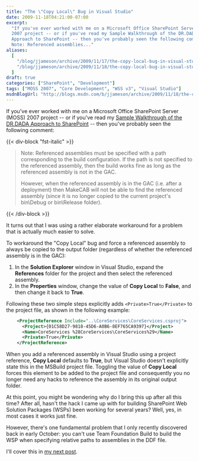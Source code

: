 ```yaml
---
title: "The \"Copy Local\" Bug in Visual Studio"
date: 2009-11-18T04:21:00-07:00
excerpt:
  "If you've ever worked with me on a Microsoft Office SharePoint Server (MOSS)
  2007 project -- or if you've read my Sample Walkthrough of the DR.DADA
  Approach to SharePoint -- then you've probably seen the following comment:
  Note: Referenced assemblies..."
aliases:
  [
    "/blog/jjameson/archive/2009/11/17/the-copy-local-bug-in-visual-studio.aspx",
    "/blog/jjameson/archive/2009/11/18/the-copy-local-bug-in-visual-studio.aspx",
  ]
draft: true
categories: ["SharePoint", "Development"]
tags: ["MOSS 2007", "Core Development", "WSS v3", "Visual Studio"]
msdnBlogUrl: "http://blogs.msdn.com/b/jjameson/archive/2009/11/18/the-copy-local-bug-in-visual-studio.aspx"
---
```


If you've ever worked with me on a Microsoft Office SharePoint Server (MOSS)
2007 project -- or if you've read my
[Sample Walkthrough of the DR.DADA Approach to SharePoint](/blog/jjameson/2009/09/28/sample-walkthrough-of-the-dr-dada-approach-to-sharepoint)
-- then you've probably seen the following comment:

{{< div-block "fst-italic" >}}

> Note: Referenced assemblies must be specified with a path corresponding to the
> build configuration. If the path is not specified to the referenced assembly,
> then the build works fine as long as the referenced assembly is not in the
> GAC.
>
> However, when the referenced assembly is in the GAC (i.e. after a deployment)
> then MakeCAB will not be able to find the referenced assembly (since it is no
> longer copied to the current project's bin\Debug or bin\Release folder).

{{< /div-block >}}

It turns out that I was using a rather elaborate workaround for a problem that
is actually much easier to solve.

To workaround the "Copy Local" bug and force a referenced assembly to always be
copied to the output folder (regardless of whether the referenced assembly is in
the GAC):

1. In the **Solution Explorer** window in Visual Studio, expand the
   **References** folder for the project and then select the referenced
   assembly.
1. In the **Properties** window, change the value of **Copy Local** to
   **False**, and then change it back to **True**.

Following these two simple steps explicitly adds `<Private>True</Private>` to
the project file, as shown in the following example:

```XML
    <ProjectReference Include="..\CoreServices\CoreServices.csproj">
      <Project>{01C58D27-9818-45D6-A0B6-8EF765CA9397}</Project>
      <Name>CoreServices %28CoreServices\CoreServices%29</Name>
      <Private>True</Private>
    </ProjectReference>
```

When you add a referenced assembly in Visual Studio using a project reference,
**Copy Local** defaults to **True**, but Visual Studio doesn't explicitly state
this in the MSBuild project file. Toggling the value of **Copy Local** forces
this element to be added to the project file and consequently you no longer need
any hacks to reference the assembly in its original output folder.

At this point, you might be wondering why do I bring this up after all this
time? After all, hasn't the hack I came up with for building SharePoint Web
Solution Packages (WSPs) been working for several years? Well, yes, in most
cases it works just fine.

However, there's one fundamental problem that I only recently discovered back in
early October: you can't use Team Foundation Build to build the WSP when
specifying relative paths to assemblies in the DDF file.

I'll cover this in
[my next post](/blog/jjameson/2009/11/18/building-sharepoint-wsps-with-team-foundation-build).
